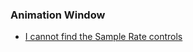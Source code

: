 ### Animation Window
- [I cannot find the Sample Rate controls](Animation%20Window/Sample%20Rate.md)